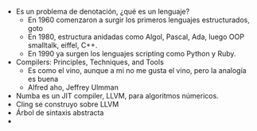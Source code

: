 - Es un problema de denotación, ¿qué es un lenguaje?
	- En 1960 comenzaron a surgir los primeros lenguajes estructurados, goto
	- En 1980, estructura anidadas como Algol, Pascal, Ada, luego OOP smalltalk, eiffel, C++.
	- En 1990 ya surgen los lenguajes scripting como Python y Ruby.
- Compilers: Principles, Techniques, and Tools
	- Es como el vino, aunque a mi no me gusta el vino, pero la analogía es buena
	- Alfred aho, Jeffrey Ulmman
- Numba es un JIT compiler, LLVM, para algoritmos númericos.
- Cling se construyo sobre LLVM
- Árbol de sintaxis abstracta
-